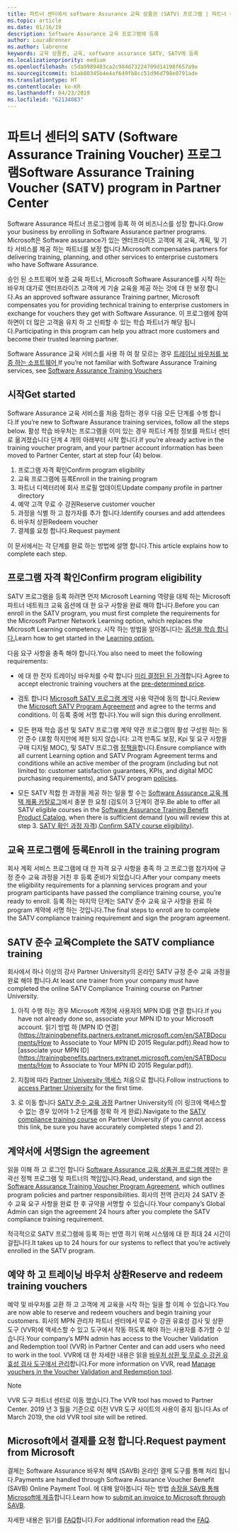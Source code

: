```yaml
---
title: 파트너 센터에서 software Assurance 교육 상품권 (SATV) 프로그램 | 파트너 센터
ms.topic: article
ms.date: 01/16/19
description: Software Assurance 교육 프로그램에 등록
author: LauraBrenner
ms.author: labrenne
keywords: 교육 상품권, 교육, software assurance SATV, SATV에 등록
ms.localizationpriority: medium
ms.openlocfilehash: c5da9989403ca2c984d73224709d14198f657a9e
ms.sourcegitcommit: b1ab80345b4e4af649fb8cc51d96d798e0791ade
ms.translationtype: HT
ms.contentlocale: ko-KR
ms.lasthandoff: 04/23/2019
ms.locfileid: "62134083"
---
```

# <a name="software-assurance-training-voucher-satv-program-in-partner-center"></a><span data-ttu-id="6ad48-104">파트너 센터의 SATV (Software Assurance Training Voucher) 프로그램</span><span class="sxs-lookup"><span data-stu-id="6ad48-104">Software Assurance Training Voucher (SATV) program in Partner Center</span></span>

<span data-ttu-id="6ad48-105">Software Assurance 파트너 프로그램에 등록 하 여 비즈니스를 성장 합니다.</span><span class="sxs-lookup"><span data-stu-id="6ad48-105">Grow your business by enrolling in Software Assurance partner programs.</span></span> <span data-ttu-id="6ad48-106">Microsoft은 Software assurance가 있는 엔터프라이즈 고객에 게 교육, 계획, 및 기타 서비스를 제공 하는 파트너를 보정 합니다.</span><span class="sxs-lookup"><span data-stu-id="6ad48-106">Microsoft compensates partners for delivering training, planning, and other services to enterprise customers who have Software Assurance.</span></span> 

<span data-ttu-id="6ad48-107">승인 된 소프트웨어 보증 교육 파트너, Microsoft Software Assurance를 시작 하는 바우처 대가로 엔터프라이즈 고객에 게 기술 교육을 제공 하는 것에 대 한 보정 합니다.</span><span class="sxs-lookup"><span data-stu-id="6ad48-107">As an approved software assurance Training partner, Microsoft compensates you for providing technical training to enterprise customers in exchange for vouchers they get with Software Assurance.</span></span> <span data-ttu-id="6ad48-108">이 프로그램에 참여 하면이 더 많은 고객을 유치 하 고 신뢰할 수 있는 학습 파트너가 해당 됩니다.</span><span class="sxs-lookup"><span data-stu-id="6ad48-108">Participating in this program can help you attract more customers and become their trusted learning partner.</span></span>

<span data-ttu-id="6ad48-109">Software Assurance 교육 서비스를 사용 하 여 잘 모르는 경우 [트레이닝 바우처를 보증 하는 소프트웨어 ](https://trainingbenefits.partners.extranet.microsoft.com/en/SATV/Pages/default.aspx)</span><span class="sxs-lookup"><span data-stu-id="6ad48-109">If you’re not familiar with Software Assurance Training services, see [Software Assurance Training Vouchers ](https://trainingbenefits.partners.extranet.microsoft.com/en/SATV/Pages/default.aspx)</span></span>

## <a name="get-started"></a><span data-ttu-id="6ad48-110">시작</span><span class="sxs-lookup"><span data-stu-id="6ad48-110">Get started</span></span>

<span data-ttu-id="6ad48-111">Software Assurance 교육 서비스를 처음 접하는 경우 다음 모든 단계를 수행 합니다.</span><span class="sxs-lookup"><span data-stu-id="6ad48-111">If you’re new to Software Assurance training services, follow all the steps below.</span></span> <span data-ttu-id="6ad48-112">활성 학습 바우처는 프로그램을 이미 있는 경우 파트너 계정 정보를 파트너 센터로 옮겨졌습니다 단계 4 개의 아래부터 시작 합니다.</span><span class="sxs-lookup"><span data-stu-id="6ad48-112">If you’re already active in the training voucher program, and your partner account information has been moved to Partner Center, start at step four (4) below.</span></span> 

1. <span data-ttu-id="6ad48-113">프로그램 자격 확인</span><span class="sxs-lookup"><span data-stu-id="6ad48-113">Confirm program eligibility</span></span>
2. <span data-ttu-id="6ad48-114">교육 프로그램에 등록</span><span class="sxs-lookup"><span data-stu-id="6ad48-114">Enroll in the training program</span></span>
3. <span data-ttu-id="6ad48-115">파트너 디렉터리에 회사 프로필 업데이트</span><span class="sxs-lookup"><span data-stu-id="6ad48-115">Update company profile in partner directory</span></span>
4. <span data-ttu-id="6ad48-116">예약 고객 무료 수 강권</span><span class="sxs-lookup"><span data-stu-id="6ad48-116">Reserve customer voucher</span></span>
5. <span data-ttu-id="6ad48-117">과정을 식별 하 고 참가자를 추가 합니다.</span><span class="sxs-lookup"><span data-stu-id="6ad48-117">Identify courses and add attendees</span></span>
6. <span data-ttu-id="6ad48-118">바우처 상환</span><span class="sxs-lookup"><span data-stu-id="6ad48-118">Redeem voucher</span></span>
7. <span data-ttu-id="6ad48-119">결제를 요청 합니다.</span><span class="sxs-lookup"><span data-stu-id="6ad48-119">Request payment</span></span>

<span data-ttu-id="6ad48-120">이 문서에서는 각 단계를 완료 하는 방법에 설명 합니다.</span><span class="sxs-lookup"><span data-stu-id="6ad48-120">This article explains how to complete each step.</span></span>

## <a name="confirm-program-eligibility"></a><span data-ttu-id="6ad48-121">프로그램 자격 확인</span><span class="sxs-lookup"><span data-stu-id="6ad48-121">Confirm program eligibility</span></span>

<span data-ttu-id="6ad48-122">SATV 프로그램을 등록 하려면 먼저 Microsoft Learning 역량을 대체 하는 Microsoft 파트너 네트워크 교육 옵션에 대 한 요구 사항을 완료 해야 합니다.</span><span class="sxs-lookup"><span data-stu-id="6ad48-122">Before you can enroll in the SATV program, you must first complete the requirements for the Microsoft Partner Network Learning option, which replaces the Microsoft Learning competency.</span></span> <span data-ttu-id="6ad48-123">시작 하는 방법을 알아봅니다는 [옵션을 학습 합니다.](https://partner.microsoft.com/en-US/marketing/details/learning-option-enrollment#/)</span><span class="sxs-lookup"><span data-stu-id="6ad48-123">Learn how to get started in the [Learning option.](https://partner.microsoft.com/en-US/marketing/details/learning-option-enrollment#/)</span></span>

<span data-ttu-id="6ad48-124">다음 요구 사항을 충족 해야 합니다.</span><span class="sxs-lookup"><span data-stu-id="6ad48-124">You also need to meet the following requirements:</span></span>

- <span data-ttu-id="6ad48-125">에 대 한 전자 트레이닝 바우처를 수락 합니다 [미리 결정된 된 가격](https://partner.microsoft.com/en-US/membership/satv-voucher-pricing)합니다.</span><span class="sxs-lookup"><span data-stu-id="6ad48-125">Agree to accept electronic training vouchers at the [pre-determined price](https://partner.microsoft.com/en-US/membership/satv-voucher-pricing).</span></span>

- <span data-ttu-id="6ad48-126">검토 합니다 [Microsoft SATV 프로그램 계약](https://aka.ms/satv_legal_agreement) 사용 약관에 동의 합니다.</span><span class="sxs-lookup"><span data-stu-id="6ad48-126">Review the [Microsoft SATV Program Agreement](https://aka.ms/satv_legal_agreement) and agree to the terms and conditions.</span></span> <span data-ttu-id="6ad48-127">이 등록 중에 서명 합니다.</span><span class="sxs-lookup"><span data-stu-id="6ad48-127">You will sign this during enrollment.</span></span> 

- <span data-ttu-id="6ad48-128">모든 현재 학습 옵션 및 SATV 프로그램 계약 약관 프로그램의 활성 구성원 하는 동안 준수 (포함 하지만에 제한 되지 않습니다: 고객 만족도 보장, Kpi 및 요구 사항을 구매 디지털 MOC), 및 SATV 프로그램 [정책을](https://trainingbenefits.partners.extranet.microsoft.com/en/SATV/Pages/ProgramPolicies.aspx)합니다.</span><span class="sxs-lookup"><span data-stu-id="6ad48-128">Ensure compliance with all current Learning option and SATV Program Agreement terms and conditions while an active member of the program (including but not limited to: customer satisfaction guarantees, KPIs, and digital MOC purchasing requirements), and SATV program [policies](https://trainingbenefits.partners.extranet.microsoft.com/en/SATV/Pages/ProgramPolicies.aspx).</span></span>

- <span data-ttu-id="6ad48-129">모든 SATV 적합 한 과정을 제공 하는 일을 할 수는 [Software Assurance 교육 혜택 제품 카탈로그](https://aka.ms/SATV_catalog)에서 충분 한 요청 (검토이 3 단계이 경우.</span><span class="sxs-lookup"><span data-stu-id="6ad48-129">Be able to offer all SATV eligible courses in the [Software Assurance Training Benefit Product Catalog](https://aka.ms/SATV_catalog), when there is sufficient demand (you will review this at step 3.</span></span> <span data-ttu-id="6ad48-130">[SATV 확인 과정 자격](https://trainingbenefits.partners.extranet.microsoft.com/en/SATV/Pages/ConfirmEligibility.aspx)).</span><span class="sxs-lookup"><span data-stu-id="6ad48-130">[Confirm SATV course eligibility](https://trainingbenefits.partners.extranet.microsoft.com/en/SATV/Pages/ConfirmEligibility.aspx)).</span></span>

## <a name="enroll-in-the-training-program"></a><span data-ttu-id="6ad48-131">교육 프로그램에 등록</span><span class="sxs-lookup"><span data-stu-id="6ad48-131">Enroll in the training program</span></span>

<span data-ttu-id="6ad48-132">회사 계획 서비스 프로그램에 대 한 자격 요구 사항을 충족 하 고 프로그램 참가자에 규정 준수 교육 과정을 거친 후 등록 준비가 되었습니다.</span><span class="sxs-lookup"><span data-stu-id="6ad48-132">After your company meets the eligibility requirements for a planning services program and your program participants have passed the compliance training course, you’re ready to enroll.</span></span> <span data-ttu-id="6ad48-133">등록 하는 마지막 단계는 SATV 준수 교육 요구 사항을 완료 하 program 계약에 서명 하는 것입니다.</span><span class="sxs-lookup"><span data-stu-id="6ad48-133">The final steps to enroll are to complete the SATV compliance training requirement and sign the program agreement.</span></span>  

## <a name="complete-the-satv-compliance-training"></a><span data-ttu-id="6ad48-134">SATV 준수 교육</span><span class="sxs-lookup"><span data-stu-id="6ad48-134">Complete the SATV compliance training</span></span>

<span data-ttu-id="6ad48-135">회사에서 하나 이상의 강사 Partner University의 온라인 SATV 규정 준수 교육 과정을 완료 해야 합니다.</span><span class="sxs-lookup"><span data-stu-id="6ad48-135">At least one trainer from your company must have completed the online SATV Compliance Training course on Partner University.</span></span>
 
1. <span data-ttu-id="6ad48-136">아직 수행 하는 경우 Microsoft 계정에 사용자의 MPN ID를 연결 합니다.</span><span class="sxs-lookup"><span data-stu-id="6ad48-136">If you have not already done so, associate your MPN ID to your Microsoft account.</span></span> <span data-ttu-id="6ad48-137">읽기 방법 하 [MPN ID 연결](https://trainingbenefits.partners.extranet.microsoft.com/en/SATBDocuments/How to Associate to Your MPN ID 2015 Regular.pdf)).</span><span class="sxs-lookup"><span data-stu-id="6ad48-137">Read how to [associate your MPN ID](https://trainingbenefits.partners.extranet.microsoft.com/en/SATBDocuments/How to Associate to Your MPN ID 2015 Regular.pdf)).</span></span>

2. <span data-ttu-id="6ad48-138">지침에 따라 [Partner University 액세스](https://trainingbenefits.partners.extranet.microsoft.com/en/SATBDocuments/Partner_University_on-boarding.pdf) 처음으로 합니다.</span><span class="sxs-lookup"><span data-stu-id="6ad48-138">Follow instructions to [access Partner University](https://trainingbenefits.partners.extranet.microsoft.com/en/SATBDocuments/Partner_University_on-boarding.pdf) for the first time.</span></span>

3. <span data-ttu-id="6ad48-139">로 이동 합니다 [SATV 준수 교육 과정](https://partneruniversity.microsoft.com/?whr=uri:MicrosoftAccount&courseId=14461&scoId=dXsXmk7lB_2704778676) Partner University의 (이 링크에 액세스할 수 없는 경우 있어야 1-2 단계를 정확 하 게 완료).</span><span class="sxs-lookup"><span data-stu-id="6ad48-139">Navigate to the [SATV compliance training course](https://partneruniversity.microsoft.com/?whr=uri:MicrosoftAccount&courseId=14461&scoId=dXsXmk7lB_2704778676) on Partner University (if you cannot access this link, be sure you have accurately completed steps 1 and 2).</span></span>  

## <a name="sign-the-agreement"></a><span data-ttu-id="6ad48-140">계약서에 서명</span><span class="sxs-lookup"><span data-stu-id="6ad48-140">Sign the agreement</span></span>

<span data-ttu-id="6ad48-141">읽을 이해 하 고 로그인 합니다 [Software Assurance 교육 상품권 프로그램 계약](https://partners.microsoft.com/partnerprogram/Satv.aspx)는 윤곽선 정책 프로그램 및 파트너의 책임입니다.</span><span class="sxs-lookup"><span data-stu-id="6ad48-141">Read, understand, and sign the [Software Assurance Training Voucher Program Agreement](https://partners.microsoft.com/partnerprogram/Satv.aspx), which outlines program policies and partner responsibilities.</span></span> <span data-ttu-id="6ad48-142">회사의 전역 관리자 24 SATV 준수 교육 요구 사항을 완료 한 후 규약을 서명할 수 있습니다.</span><span class="sxs-lookup"><span data-stu-id="6ad48-142">Your company’s Global Admin can sign the agreement 24 hours after you complete the SATV compliance training requirement.</span></span>

<span data-ttu-id="6ad48-143">적극적으로 SATV 프로그램에 등록 하는 반영 하기 위해 시스템에 대 한 최대 24 시간이 걸립니다.</span><span class="sxs-lookup"><span data-stu-id="6ad48-143">It takes up to 24 hours for our systems to reflect that you’re actively enrolled in the SATV program.</span></span> 

## <a name="reserve-and-redeem-training-vouchers"></a><span data-ttu-id="6ad48-144">예약 하 고 트레이닝 바우처 상환</span><span class="sxs-lookup"><span data-stu-id="6ad48-144">Reserve and redeem training vouchers</span></span>

<span data-ttu-id="6ad48-145">예약 및 바우처를 교환 하 고 고객에 게 교육을 시작 하는 일을 할 이제 수 있습니다.</span><span class="sxs-lookup"><span data-stu-id="6ad48-145">You are now able to reserve and redeem vouchers and begin training your customers.</span></span> <span data-ttu-id="6ad48-146">회사의 MPN 관리자 파트너 센터에서 무료 수 강권 유효성 검사 및 상환 도구 (VVR)에 액세스할 수 있고 도구에서 작동 하도록 해야 하는 사용자를 추가할 수 있습니다.</span><span class="sxs-lookup"><span data-stu-id="6ad48-146">Your company’s MPN admin has access to the Voucher Validation and Redemption tool (VVR) in Partner Center and can add users who need to work in the tool.</span></span> <span data-ttu-id="6ad48-147">VVR에 대 한 자세한 내용은 읽을 [바우처 상환 및 무료 수 강권 유효성 검사 도구에서 관리](voucher-validation-tool.md)합니다.</span><span class="sxs-lookup"><span data-stu-id="6ad48-147">For more information on VVR, read [Manage vouchers in the Voucher Validation and Redemption tool](voucher-validation-tool.md).</span></span>

>[!Note]
><span data-ttu-id="6ad48-148">VVR 도구 파트너 센터로 이동 했습니다.</span><span class="sxs-lookup"><span data-stu-id="6ad48-148">The VVR tool has moved to Partner Center.</span></span> <span data-ttu-id="6ad48-149">2019 년 3 월을 기준으로 이전 VVR 도구 사이트의 사용이 중지 됩니다.</span><span class="sxs-lookup"><span data-stu-id="6ad48-149">As of March 2019, the old VVR tool site will be retired.</span></span>

## <a name="request-payment-from-microsoft"></a><span data-ttu-id="6ad48-150">Microsoft에서 결제를 요청 합니다.</span><span class="sxs-lookup"><span data-stu-id="6ad48-150">Request payment from Microsoft</span></span>

<span data-ttu-id="6ad48-151">결제는 Software Assurance 바우처 혜택 (SAVB) 온라인 결제 도구를 통해 처리 됩니다.</span><span class="sxs-lookup"><span data-stu-id="6ad48-151">Payments are handled through Software Assurance Voucher Benefit (SAVB) Online Payment Tool.</span></span>  <span data-ttu-id="6ad48-152">에 대해 알아봅니다 하는 방법 [송장을 SAVB 통해 Microsoft에 제출](https://trainingbenefits.partners.extranet.microsoft.com/en/SATV/Pages/GetPaid.aspx)합니다.</span><span class="sxs-lookup"><span data-stu-id="6ad48-152">Learn how to [submit an invoice to Microsoft through SAVB](https://trainingbenefits.partners.extranet.microsoft.com/en/SATV/Pages/GetPaid.aspx).</span></span>

<span data-ttu-id="6ad48-153">자세한 내용은 읽기를 [FAQ](vvr-faq.md)합니다.</span><span class="sxs-lookup"><span data-stu-id="6ad48-153">For additional information read the [FAQ](vvr-faq.md).</span></span>
